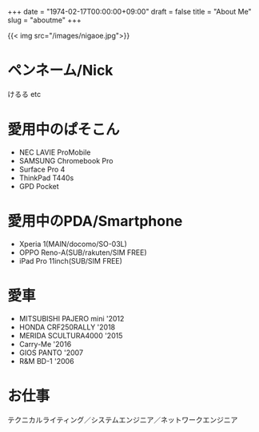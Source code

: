 +++
date = "1974-02-17T00:00:00+09:00"
draft = false
title = "About Me"
slug = "aboutme"
+++

{{< img src="/images/nigaoe.jpg">}}

# ペンネーム/Nick

けるる etc

# 愛用中のぱそこん

- NEC LAVIE ProMobile
- SAMSUNG Chromebook Pro
- Surface Pro 4
- ThinkPad T440s
- GPD Pocket

<!--
- HP Pavilion x2 10-n100(退役)
- hp Chromebook11(退役)
- VAIO TypeF(退役)
- SurfaceRT(コレクション)
- VAIO TypeP(コレクション)
-->

# 愛用中のPDA/Smartphone

- Xperia 1(MAIN/docomo/SO-03L)
- OPPO Reno-A(SUB/rakuten/SIM FREE)
- iPad Pro 11inch(SUB/SIM FREE)

<!-- 
- Xperia XZ Premium(SUB/SIM FREE)
- BlackBerry Priv(SUB/SIM FREE)
- HUAWEI MediaPad M2(貸し出し中/SIM FREE)
- Nexus 6(SUB/SIM FREE)
- YOGA Tablet2 8 with Windows(SUB)
- Apple iPad Air(退役)
- SONY Tablet P(退役)
- SONY Xperia Z Ultra(退役/SIM FREE/やや故障)
- RIM Blackberry Q10(退役/SIM FREE)
- NOKIA Lumia920(退役/SIM FREE)
- iPhone5s(退役/docomo/故障)
- GALAXY Note(退役/docomo/SC-05D)
- MEDIAS WP(退役/docomo/N-06C)
- Xperia mini pro(退役/SIM FREE)
- Nokia N8(退役/SIM FREE)
- HTC Hero(退役/SIM FREE)
-->

# 愛車

- MITSUBISHI PAJERO mini '2012
- HONDA CRF250RALLY '2018
- MERIDA SCULTURA4000 '2015
- Carry-Me '2016
- GIOS PANTO '2007
- R&M BD-1 '2006

# お仕事

テクニカルライティング／システムエンジニア／ネットワークエンジニア
